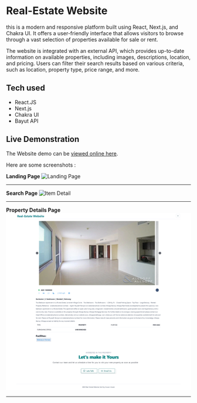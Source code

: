 # Real-Estate Website

this is a modern and responsive platform built using React, Next.js, and Chakra UI. It offers a user-friendly interface that allows visitors to browse through a vast selection of properties available for sale or rent.

The website is integrated with an external API, which provides up-to-date information on available properties, including images, descriptions, location, and pricing. Users can filter their search results based on various criteria, such as location, property type, price range, and more.

## Tech used

- React.JS
- Next.js
- Chakra UI
- Bayut API

## Live Demonstration

The Website demo can be [viewed online here](https://real-estate-six-sooty.vercel.app).

Here are some screenshots :

**Landing Page**
![Landing Page](/assets/screenshots/home.png)

---

**Search Page**
![Item Detail](/assets/screenshots/search.png)

---

**Property Details Page**
![Item Detail](/assets/screenshots/details.png)

---

